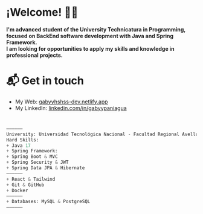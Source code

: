 <div>
  <h1>¡Welcome! 👋🏻</h1>
  <h4>I'm advanced student of the University Technicatura in Programming, focused on BackEnd software development with Java and Spring Framework.</br> 
I am looking for opportunities to apply my skills and knowledge in professional projects.</h4>
</div>


# 📬 Get in touch
- My Web: [gabyyhshss-dev.netlify.app](https://gabyyhshss-dev.netlify.app/)
- My LinkedIn: [linkedin.com/in/gabyypaniagua](https://www.linkedin.com/in/gabyypaniagua)

#
```python
——————
University: Universidad Tecnológica Nacional - Facultad Regional Avellaneda
Hard Skills:
+ Java 17
+ Spring Framework: 
+ Spring Boot & MVC
+ Spring Security & JWT
+ Spring Data JPA & Hibernate
——————
+ React & Tailwind
+ Git & GitHub
+ Docker
——————
+ Databases: MySQL & PostgreSQL
——————
```
<!--
**GabyyHshss/GabyyHshss** is a ✨ _special_ ✨ repository because its `README.md` (this file) appears on your GitHub profile.

Here are some ideas to get you started:

- 🔭 I’m currently working on ...
- 🌱 I’m currently learning ...
- 👯 I’m looking to collaborate on ...
- 🤔 I’m looking for help with ...
- 💬 Ask me about ...
- 📫 How to reach me: ...
- 😄 Pronouns: ...
- ⚡ Fun fact: ...
-->

